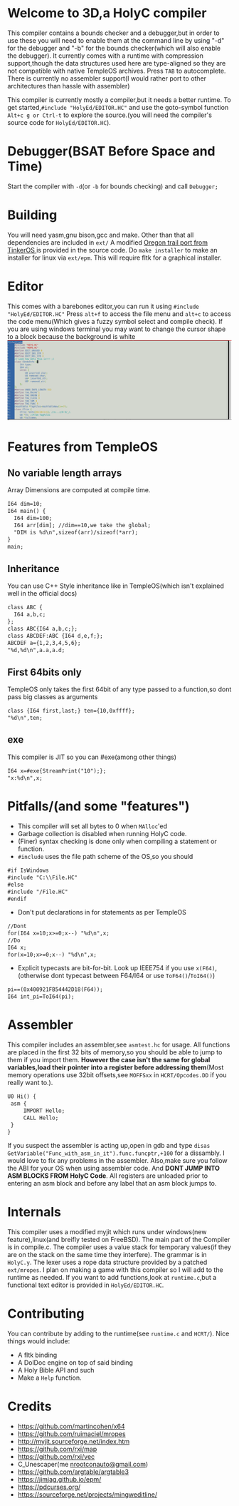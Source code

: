 # Welcome to 3D,a HolyC compiler
This compiler contains a bounds checker and a debugger,but in order to use these you will need to enable them at the command line by using "-d" for the debugger and "-b" for the bounds checker(which will also enable the debugger). It currently comes with a runtime with compression support,though the data structures used here are type-aligned so they are not compatible with native TempleOS archives. Press `TAB` to autocomplete. There is currently no assembler support(I would rather port to other architectures than hassle with assembler)

This compiler is currently mostly a compiler,but it needs a better runtime. To get started,`#include "HolyEd/EDITOR.HC"` and use the goto-symbol function `Alt+c g or Ctrl-t` to explore the source.(you will need the compiler's source code for `HolyEd/EDITOR.HC`).

# Debugger(BSAT Before Space and Time)
Start the compiler with `-d`(or `-b` for bounds checking) and call `Debugger;`

# Building
You will need yasm,gnu bison,gcc and make. Other than that all dependencies are included in `ext/`  A modified [Oregon trail port from TinkerOS ](https://github.com/tinkeros/OT1975) is provided in the source code. Do `make installer` to make an installer for linux via `ext/epm`. This will require fltk for a graphical installer.

# Editor
This comes with a barebones editor,you can run it using `#include "HolyEd/EDITOR.HC"` Press `alt+f` to access the file menu and `alt+c` to access the code menu(Which gives a fuzzy symbol select and compile check). If you are using windows terminal you may want to change the cursor shape to a block because the background is white
![Editor screenshot](ed_screenshot.png)

# Features from TempleOS
## No variable length arrays
Array Dimensions are computed at compile time.
```
I64 dim=10;
I64 main() {
  I64 dim=100;
  I64 arr[dim]; //dim==10,we take the global;
  "DIM is %d\n",sizeof(arr)/sizeof(*arr);
}
main;
```
## Inheritance
You can use C++ Style inheritance like in TempleOS(which isn't explained well in the official docs)
```
class ABC {
  I64 a,b,c;
};
class ABC{I64 a,b,c;};
class ABCDEF:ABC {I64 d,e,f;};
ABCDEF a={1,2,3,4,5,6};
"%d,%d\n",a.a,a.d;
```
## First 64bits only
TempleOS only takes the first 64bit of any type passed to a function,so dont pass big classes as arguments
```
class {I64 first,last;} ten={10,0xffff};
"%d\n",ten;
```
## exe
This compiler is JIT so you can #exe(among other things)
```
I64 x=#exe{StreamPrint("10");};
"x:%d\n",x;
```

# Pitfalls/(and some "features")
 - This compiler will set all bytes to 0 when `MAlloc`'ed
 - Garbage collection is disabled when running HolyC code.
 - (Finer) syntax checking is done only when compiling a statement or function.
 - `#include` uses the file path scheme of the OS,so you should
  ```
  #if IsWindows
  #include "C:\\File.HC"
  #else
  #include "/File.HC"
  #endif
  ```
 - Don't put declarations in for statements as per TempleOS
 ```
 //Dont
 for(I64 x=10;x>=0;x--) "%d\n",x;
 //Do
 I64 x;
 for(x=10;x>=0;x--) "%d\n",x;
 ```
 - Explicit typecasts are bit-for-bit. Look up IEEE754 if you use `x(F64)`,(otherwise dont typecast between F64/I64 or use `ToF64()`/`ToI64()`)
 ```
 pi==(0x400921FB54442D18(F64));
 I64 int_pi=ToI64(pi);
 ```
# Assembler
This compiler includes an assembler,see `asmtest.hc` for usage. All functions are placed in the first 32 bits of memory,so you should be able to jump to them if you import them. **However the case isn't the same for global variables,load their pointer into a register before addressing them**(Most memory operations use 32bit offsets,see `MOFFSxx` in `HCRT/Opcodes.DD` if you really want to.).
```
U0 Hi() {
 asm {
	 IMPORT Hello;
	 CALL Hello;
 }
}
```
If you suspect the assembler is acting up,open in gdb and type `disas GetVariable("Func_with_asm_in_it").func.funcptr,+100` for a dissambly. I would love to fix any problems in the assembler. Also,make sure you follow the ABI for your OS when using assembler code. And **DONT JUMP INTO ASM BLOCKS FROM HolyC Code**. All registers are unloaded prior to entering an asm block and before any label that an asm block jumps to.


# Internals
This compiler uses a modified myjit which runs under windows(new feature),linux(and breifly tested on FreeBSD). The main part of the Compiler is in compile.c. The compiler uses a value stack for temporary values(if they are on the stack on the same time they interfere). The grammar is in `HolyC.y`. The lexer uses a rope data structure provided by a patched `ext/mropes`.  I plan on making a game with this compiler so I will add to the runtime as needed. If you want to add functions,look at `runtime.c`,but a functional text editor is provided in `HolyEd/EDITOR.HC`.

# Contributing
You can contribute by adding to the runtime(see `runtime.c` and `HCRT/`).  Nice things would include:

 - A fltk binding
 - A DolDoc engine on top of said binding
 - A Holy Bible API and such
 - Make a `Help` function.

# Credits
 - https://github.com/martincohen/x64
 - https://github.com/ruimaciel/mropes
 - http://myjit.sourceforge.net/index.htm
 - https://github.com/rxi/map
 - https://github.com/rxi/vec
 - C_Unescaper(me nrootconauto@gmail.com)
 - https://github.com/argtable/argtable3
 - https://jimjag.github.io/epm/
 - https://pdcurses.org/
 - https://sourceforge.net/projects/mingweditline/
